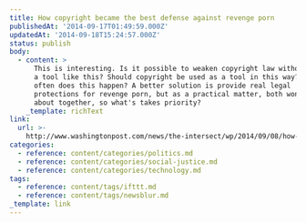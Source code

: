 ```yaml
---
title: How copyright became the best defense against revenge porn
publishedAt: '2014-09-17T01:49:59.000Z'
updatedAt: '2014-09-18T15:24:57.000Z'
status: publish
body:
  - content: >
      This is interesting. Is it possible to weaken copyright law without losing
      a tool like this? Should copyright be used as a tool in this way? How
      often does this happen? A better solution is provide real legal
      protections for revenge porn, but as a practical matter, both won't come
      about together, so what's takes priority?
    _template: richText
link:
  url: >-
    http://www.washingtonpost.com/news/the-intersect/wp/2014/09/08/how-copyright-became-the-best-defense-against-revenge-porn/
categories:
  - reference: content/categories/politics.md
  - reference: content/categories/social-justice.md
  - reference: content/categories/technology.md
tags:
  - reference: content/tags/ifttt.md
  - reference: content/tags/newsblur.md
_template: link
---
```




